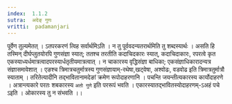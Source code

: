 ```yaml
---
index:  1.1.2
sutra:  अदेङ् गुणः
vritti:  padamanjari
---
```


पूर्वेण तुल्यमेतत् । ऽतपरकरणं त्विह सर्वार्थमिऽति । न तु पूर्ववदन्यतरार्थमिति तु शब्दस्यार्थः । असति हि तस्मिन् दीर्घप्लुतयोरपि गुणसंज्ञा स्यात्; ततश्च तरतीति कदाचिदकारः स्यात्, कदाचिदाकारः, रपरत्वे कृत एकस्याध्यर्धमात्रत्वादपरस्यार्धतृतीयमात्रत्वात् । न चाकारस्य वृद्धिसंज्ञा बाधिका; एकसंज्ञाधिकारादन्यत्र संज्ञासमावेशात् । एङश्च त्रिमात्रचतुर्मात्रस्य गुणसंज्ञायाम्-रथेषा,खट्वेषा, अश्वोढः, वडवोढ इति त्रिमात्रतुर्मात्रौ स्याताम् । तरितेत्यादीनि तद्भावितानामदेङां क्रमेण रूपोदाहरणानि । पचन्ति जयन्तीत्यकारस्य कार्योदाहरणे । अत्रान्त्यकारे परतः शबकारस्य `अतो गुणे` इति पररूपं भवति । एकारस्यातद्भावितस्योदाहरणम्-ऽअहं पचे ऽइति । ओकारस्य तु न संभवति ।।
